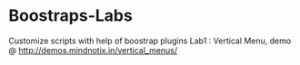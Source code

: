 # Boostraps-Labs
Customize scripts with help of boostrap plugins
Lab1 : Vertical Menu, demo @ http://demos.mindnotix.in/vertical_menus/
